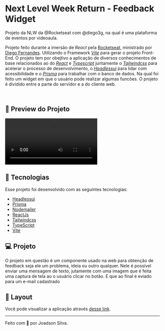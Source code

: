 # Next Level Week Return - Feedback Widget

Projeto da NLW da @Rocketseat com @diego3g, na qual é uma plataforma de eventos por videoaula.

Projeto feito durante a imersão de _React_ pela [Rocketseat](https://www.rocketseat.com.br/), ministrado por [Diego Fernandes](https://github.com/diego3g). 
Utilizando o Framework [_Vite_](https://vitejs.dev/) para gerar o projeto Front-End. O projeto tem por obejtivo a aplicação de diversos conhecimentos de base relacionados ao
do [_React_](https://reactjs.org/) e [_Typescript_](https://www.typescriptlang.org/docs/handbook/react.html) juntamente o [_Tailwindcss_](https://tailwindcss.com/) 
para acelerar o processo de desenvolvimento, o [_Headlessui_](https://headlessui.com/) para lidar com acessibilidade e 
o [_Prisma_](https://www.prisma.io/) para trabalhar com o banco de dados. Na qual foi feito um widget em que o usuário pode realizar algumas funcões. O projeto é 
dividido entre a parte do servidor e a do cliente web.

<br>

## 🧪 Preview do Projeto
<video align="center" src="" controls="controls" style="max-width: 730px;">
</video>
  
## 🚀 Tecnologias

Esse projeto foi desenvolvido com as seguintes tecnologias:

- [Headlessui](https://headlessui.com/)
- [Prisma](https://www.prisma.io/)
- [Nodemailer](https://nodemailer.com/about/)
- [ReactJs](https://reactjs.org/)
- [Tailwindcss](https://tailwindcss.com/)
- [TypeScript](https://www.typescriptlang.org/docs/handbook/react.html)
- [Vite](https://vitejs.dev/)

## 💻 Projeto

O projeto em questão é um componente usado na web para obtenção de feedback seja ele um problema, ideia ou outro qualquer. 
Nele é possível enviar uma mensagem de texto, jutamente com uma imagem que é feita uma captura de tela ao o usuário clicar no botão. E que ao final é eviado para um e-mail cadastrado

## 🔖 Layout

Você pode visualizar a aplicação através [desse link](https://nextlevelweek-return.vercel.app/).

---

Feito com 💜 por Joadson Silva.
